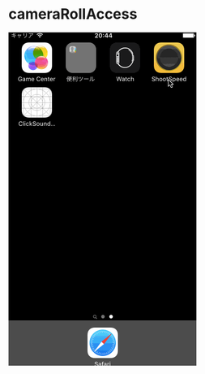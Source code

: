 # cameraRollAccess
![cameraRollAccess](https://github.com/anthrgrnwrld/shootSpeed/blob/master/Renda/ShootSpeed.gif)
